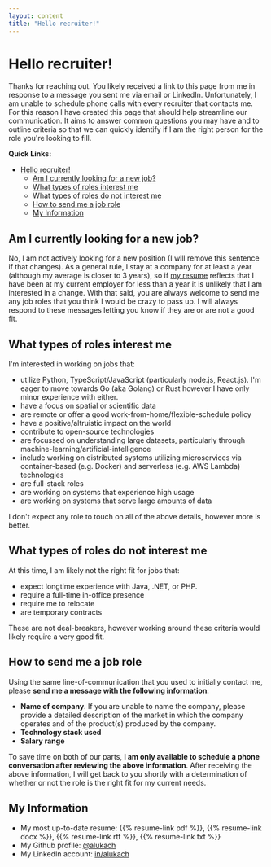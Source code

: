 ```yaml
---
layout: content
title: "Hello recruiter!"
---
```


# Hello recruiter!

Thanks for reaching out. You likely received a link to this page from me in response to a message you sent me via email or LinkedIn. Unfortunately, I am unable to schedule phone calls with every recruiter that contacts me. For this reason I have created this page that should help streamline our communication. It aims to answer common questions you may have and to outline criteria so that we can quickly identify if I am the right person for the role you're looking to fill.

**Quick Links:**

- [Hello recruiter!](#hello-recruiter)
  - [Am I currently looking for a new job?](#am-i-currently-looking-for-a-new-job)
  - [What types of roles interest me](#what-types-of-roles-interest-me)
  - [What types of roles do not interest me](#what-types-of-roles-do-not-interest-me)
  - [How to send me a job role](#how-to-send-me-a-job-role)
  - [My Information](#my-information)

## Am I currently looking for a new job?

No, I am not actively looking for a new position (I will remove this sentence if that changes). As a general rule, I stay at a company for at least a year (although my average is closer to 3 years), so if [my resume](/resume) reflects that I have been at my current employer for less than a year it is unlikely that I am interested in a change. With that said, you are always welcome to send me any job roles that you think I would be crazy to pass up. I will always respond to these messages letting you know if they are or are not a good fit.

## What types of roles interest me

I'm interested in working on jobs that:

- utilize Python, TypeScript/JavaScript (particularly node.js, React.js). I'm eager to move towards Go (aka Golang) or Rust however I have only minor experience with either.
- have a focus on spatial or scientific data
- are remote or offer a good work-from-home/flexible-schedule policy
- have a positive/altruistic impact on the world
- contribute to open-source technologies
- are focussed on understanding large datasets, particularly through machine-learning/artificial-intelligence
- include working on distributed systems utilizing microservices via container-based (e.g. Docker) and serverless (e.g. AWS Lambda) technologies
- are full-stack roles
- are working on systems that experience high usage
- are working on systems that serve large amounts of data

I don't expect any role to touch on all of the above details, however more is better.

## What types of roles do not interest me

At this time, I am likely not the right fit for jobs that:

- expect longtime experience with Java, .NET, or PHP.
- require a full-time in-office presence
- require me to relocate
- are temporary contracts

These are not deal-breakers, however working around these criteria would likely require a very good fit.

## How to send me a job role

Using the same line-of-communication that you used to initially contact me, please **send me a message with the following information**:

- **Name of company**. If you are unable to name the company, please provide a detailed description of the market in which the company operates and of the product(s) produced by the company.
- **Technology stack used**
- **Salary range**

To save time on both of our parts, **I am only available to schedule a phone conversation after reviewing the above information**. After receiving the above information, I will get back to you shortly with a determination of whether or not the role is the right fit for my current needs.

## My Information

- My most up-to-date resume: {{% resume-link pdf %}}, {{% resume-link docx %}}, {{% resume-link rtf %}}, {{% resume-link txt %}}
- My Github profile: [@alukach](https://github.com/alukach)
- My LinkedIn account: [in/alukach](https://www.linkedin.com/in/alukach/)
